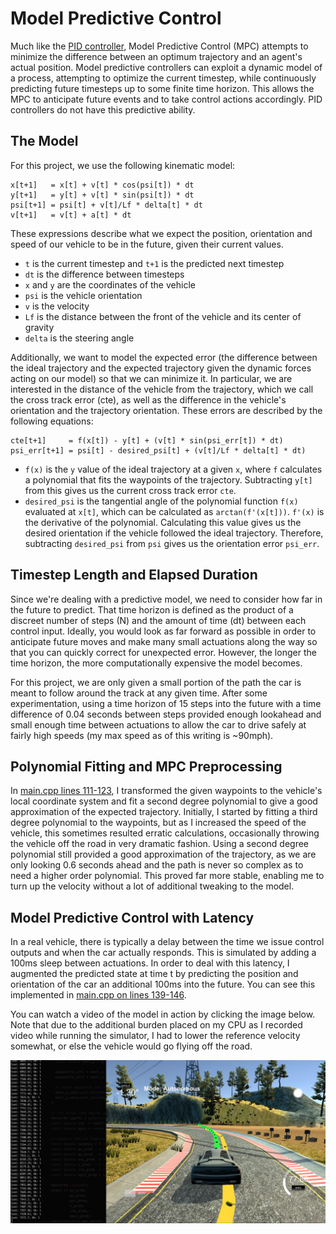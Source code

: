 # Model Predictive Control

Much like the [PID controller](https://github.com/liamondrop/pid-controls), Model Predictive Control (MPC) attempts to minimize the difference between an optimum trajectory and an agent's actual position. Model predictive controllers can exploit a dynamic model of a process, attempting to optimize the current timestep, while continuously predicting future timesteps up to some finite time horizon. This allows the MPC to anticipate future events and to take control actions accordingly. PID controllers do not have this predictive ability.

## The Model

For this project, we use the following kinematic model:

```
x[t+1]   = x[t] + v[t] * cos(psi[t]) * dt
y[t+1]   = y[t] + v[t] * sin(psi[t]) * dt
psi[t+1] = psi[t] + v[t]/Lf * delta[t] * dt
v[t+1]   = v[t] + a[t] * dt
```

These expressions describe what we expect the position, orientation and speed of our vehicle to be in the future, given their current values.

- `t` is the current timestep and `t+1` is the predicted next timestep
- `dt` is the difference between timesteps
- `x` and `y` are the coordinates of the vehicle
- `psi` is the vehicle orientation
- `v` is the velocity
- `Lf` is the distance between the front of the vehicle and its center of gravity
- `delta` is the steering angle

Additionally, we want to model the expected error (the difference between the ideal trajectory and the expected trajectory given the dynamic forces acting on our model) so that we can minimize it. In particular, we are interested in the distance of the vehicle from the trajectory, which we call the cross track error (cte), as well as the difference in the vehicle's orientation and the trajectory orientation. These errors are described by the following equations:

```
cte[t+1]     = f(x[t]) - y[t] + (v[t] * sin(psi_err[t]) * dt)
psi_err[t+1] = psi[t] - desired_psi[t] + (v[t]/Lf * delta[t] * dt)
```

- `f(x)` is the `y` value of the ideal trajectory at a given `x`, where `f` calculates a polynomial that fits the waypoints of the trajectory. Subtracting `y[t]` from this gives us the current cross track error `cte`.
- `desired_psi` is the tangential angle of the polynomial function `f(x)` evaluated at `x[t]`, which can be calculated as `arctan(f'(x[t]))`. `f'(x)` is the derivative of the polynomial. Calculating this value gives us the desired orientation if the vehicle followed the ideal trajectory. Therefore, subtracting `desired_psi` from `psi` gives us the orientation error `psi_err`.

## Timestep Length and Elapsed Duration

Since we're dealing with a predictive model, we need to consider how far in the future to predict. That time horizon is defined as the product of a discreet number of steps (N) and the amount of time (dt) between each control input. Ideally, you would look as far forward as possible in order to anticipate future moves and make many small actuations along the way so that you can quickly correct for unexpected error. However, the longer the time horizon, the more computationally expensive the model becomes.

For this project, we are only given a small portion of the path the car is meant to follow around the track at any given time. After some experimentation, using a time horizon of 15 steps into the future with a time difference of 0.04 seconds between steps provided enough lookahead and small enough time between actuations to allow the car to drive safely at fairly high speeds (my max speed as of this writing is ~90mph).

## Polynomial Fitting and MPC Preprocessing

In [main.cpp lines 111-123](https://github.com/liamondrop/model-predictive-control/blob/master/src/main.cpp#L111-L123), I transformed the given waypoints to the vehicle's local coordinate system and fit a second degree polynomial to give a good approximation of the expected trajectory. Initially, I started by fitting a third degree polynomial to the waypoints, but as I increased the speed of the vehicle, this sometimes resulted erratic calculations, occasionally throwing the vehicle off the road in very dramatic fashion. Using a second degree polynomial still provided a good approximation of the trajectory, as we are only looking 0.6 seconds ahead and the path is never so complex as to need a higher order polynomial. This proved far more stable, enabling me to turn up the velocity without a lot of additional tweaking to the model.

## Model Predictive Control with Latency

In a real vehicle, there is typically a delay between the time we issue control outputs and when the car actually responds. This is simulated by adding a 100ms sleep between actuations. In order to deal with this latency, I augmented the predicted state at time t by predicting the position and orientation of the car an additional 100ms into the future. You can see this implemented in [main.cpp on lines 139-146](https://github.com/liamondrop/model-predictive-control/blob/master/src/main.cpp#L139-L146).

You can watch a video of the model in action by clicking the image below. Note that due to the additional burden placed on my CPU as I recorded video while running the simulator, I had to lower the reference velocity somewhat, or else the vehicle would go flying off the road.

[![Model Predictive Control](./assets/lake_track_curve.jpg)](https://youtu.be/S--bxds69Zs)
